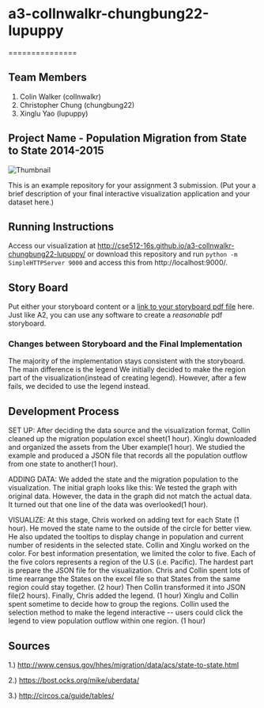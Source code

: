 # a3-collnwalkr-chungbung22-lupuppy

===============

## Team Members

1. Colin Walker (collnwalkr)
2. Christopher Chung (chungbung22)
3. Xinglu Yao (lupuppy)

## Project Name - Population Migration from State to State 2014-2015

![Thumbnail](thumbnail.png)

This is an example repository for your assignment 3 submission.
(Put your a brief description of your final interactive visualization application and your dataset here.)


## Running Instructions
Access our visualization at http://cse512-16s.github.io/a3-collnwalkr-chungbung22-lupuppy/ or download this repository and run `python -m SimpleHTTPServer 9000` and access this from http://localhost:9000/.

## Story Board

Put either your storyboard content or a [link to your storyboard pdf file](storyboard.pdf?raw=true) here. Just like A2, you can use any software to create a *reasonable* pdf storyboard.


### Changes between Storyboard and the Final Implementation

The majority of the implementation stays consistent with the storyboard. The main difference is the legend We initially decided to make the region part of the visualization(instead of creating legend). However, after a few fails, we decided to use the legend instead. 


## Development Process

SET UP: 
After deciding the data source and the visualization format, Collin cleaned up the migration population excel sheet(1 hour). Xinglu downloaded and organized the assets from the Uber example(1 hour). We studied the example and produced a JSON file that records all the population outflow from one state to another(1 hour).

ADDING DATA:
We added the state and the migration population to the visualization. The initial graph looks like this:
We tested the graph with original data. However, the data in the graph did not match the actual data. It turned out that one line of the data was overlooked(1 hour).

VISUALIZE:
At this stage, Chris worked on adding text for each State (1 hour). He moved the state name to the outside of the circle for better view. He also updated the tooltips to display change in population and current number of residents in the selected state. Collin and Xinglu worked on the color. For best information presentation, we limited the color to five. Each of the five colors represents a region of the U.S (i.e. Pacific). 
The hardest part is prepare the JSON file for the visualization. Chris and Collin spent lots of time rearrange the States on the excel file so that States from the same region could stay together. (2 hour) Then Collin transformed it into JSON file(2 hours). 
Finally, Chris added the legend. (1 hour) Xinglu and Collin spent sometime to decide how to group the regions. Collin used the selection method to make the legend interactive -- users could click the legend to view population outflow within one region. (1 hour)

## Sources

1.) http://www.census.gov/hhes/migration/data/acs/state-to-state.html

2.) https://bost.ocks.org/mike/uberdata/

3.) http://circos.ca/guide/tables/

